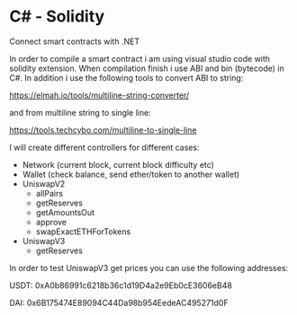# C# - Solidity
Connect smart contracts with .NET

In order to compile a smart contract i am using visual studio code with solidity extension. 
When compilation finish i use ABI and bin (bytecode) in C#. 
In addition i use the following tools to convert ABI to string:

https://elmah.io/tools/multiline-string-converter/

and from multiline string to single line:

https://tools.techcybo.com/multiline-to-single-line

I will create different controllers for different cases:
- Network (current block, current block difficulty etc)
- Wallet (check balance, send ether/token to another wallet)
- UniswapV2
  - allPairs
  - getReserves
  - getAmountsOut
  - approve
  - swapExactETHForTokens
- UniswapV3
  - getReserves



In order to test UniswapV3 get prices you can use the following addresses:

USDT: 0xA0b86991c6218b36c1d19D4a2e9Eb0cE3606eB48

DAI: 0x6B175474E89094C44Da98b954EedeAC495271d0F
